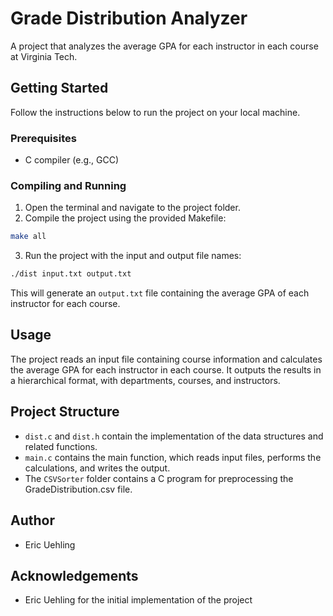 # Grade Distribution Analyzer

A project that analyzes the average GPA for each instructor in each course at Virginia Tech.

## Getting Started

Follow the instructions below to run the project on your local machine.

### Prerequisites

- C compiler (e.g., GCC)

### Compiling and Running

1. Open the terminal and navigate to the project folder.
2. Compile the project using the provided Makefile:

```bash
make all
```

3. Run the project with the input and output file names:

```bash
./dist input.txt output.txt
```

This will generate an `output.txt` file containing the average GPA of each instructor for each course.

## Usage

The project reads an input file containing course information and calculates the average GPA for each instructor in each course. It outputs the results in a hierarchical format, with departments, courses, and instructors.

## Project Structure

- `dist.c` and `dist.h` contain the implementation of the data structures and related functions.
- `main.c` contains the main function, which reads input files, performs the calculations, and writes the output.
- The `CSVSorter` folder contains a C program for preprocessing the GradeDistribution.csv file.

## Author

- Eric Uehling

## Acknowledgements

- Eric Uehling for the initial implementation of the project
